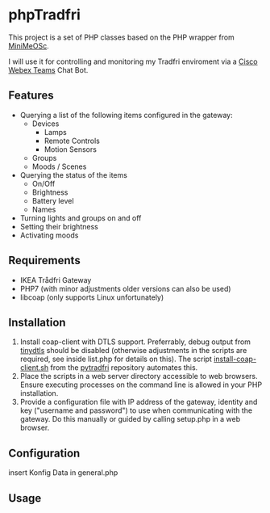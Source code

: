 # phpTradfri
This project is a set of PHP classes based on the PHP wrapper from [MiniMeOSc](https://github.com/MiniMeOSc/).

I will use it for controlling and monitoring my Tradfri enviroment via a [Cisco Webex Teams](https://www.webex.com/team-collaboration.html) Chat Bot.

## Features
* Querying a list of the following items configured in the gateway:
  * Devices
    * Lamps
    * Remote Controls
    * Motion Sensors
  * Groups
  * Moods / Scenes
* Querying the status of the items 
  * On/Off
  * Brightness
  * Battery level
  * Names
* Turning lights and groups on and off
* Setting their brightness
* Activating moods
## Requirements
* IKEA Trådfri Gateway
* PHP7 (with minor adjustments older versions can also be used)
* libcoap (only supports Linux unfortunately)
## Installation
1. Install coap-client with DTLS support. Preferrably, debug output from [tinydtls](https://projects.eclipse.org/projects/iot.tinydtls) should be disabled (otherwise adjustments in the scripts are required, see inside list.php for details on this). The script [install-coap-client.sh](https://github.com/ggravlingen/pytradfri/blob/master/script/install-coap-client.sh) from the [pytradfri](https://github.com/ggravlingen/pytradfri) repository automates this.
2. Place the scripts in a web server directory accessible to web browsers. Ensure executing processes on the command line is allowed in your PHP installation.
3. Provide a configuration file with IP address of the gateway, identity and key ("username and password") to use when communicating with the gateway. Do this manually or guided by calling setup.php in a web browser.
## Configuration
insert Konfig Data in general.php
## Usage
